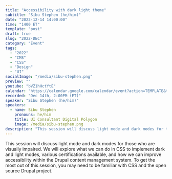 ```yaml
---
title: "Accessibility with dark light theme"
subtitle: "Sibu Stephen (he/him)"
date: "2022-12-14 14:00:00"
time: "1400 ET"
template: "post"
draft: true
slug: "2022-DEC"
category: "Event"
tags:
  - "2022"
  - "CMS"
  - "CSS"
  - "Design"
  - "UI"
socialImage: "/media/sibu-stephen.png"
preview: ""
youtube: "bVZ1hHctYtE"
calendar: "https://calendar.google.com/calendar/event?action=TEMPLATE&tmeid=MzY3OHMyYTRiNzQ0MDV1dnBnM292azNkZnYgdGVhbUBhMTF5dGFsa3MuY29t&tmsrc=team%40a11ytalks.com"
recorded: "Dec 14th, 2:00PM (ET)"
speaker: "Sibu Stephen (he/him)"
speakers:
  - name: Sibu Stephen
    pronouns: he/him
    title: UI Consultant Digital Polygon
    image: /media/sibu-stephen.png
description: "This session will discuss light mode and dark modes for those who are visually impaired. We will explore what we can do in CSS to implement dark and light modes, various certifications available, and how we can improve accessibility within the Drupal content management system. To get the most out of this session, you may need to be familiar with CSS and the open source Drupal project."
---
```

This session will discuss light mode and dark modes for those who are visually impaired. We will explore what we can do in CSS to implement dark and light modes, various certifications available, and how we can improve accessibility within the Drupal content management system. To get the most out of this session, you may need to be familiar with CSS and the open source Drupal project.

